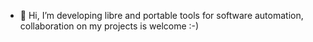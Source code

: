 - 👋 Hi, I’m developing libre and portable tools for software automation, collaboration on my projects is welcome :-)

<!---
sevenlaws/sevenlaws is a ✨ special ✨ repository because its `README.md` (this file) appears on your GitHub profile.
You can click the Preview link to take a look at your changes.
--->
